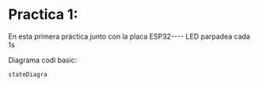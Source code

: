 # Practica 1:
En esta primera práctica junto con la placa ESP32---- LED parpadea cada 1s

Diagrama codi basic:


```mermaid
stateDiagra
```
